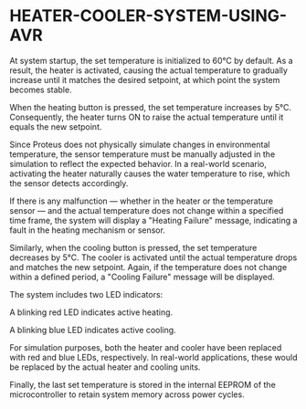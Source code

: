# HEATER-COOLER-SYSTEM-USING-AVR

At system startup, the set temperature is initialized to 60°C by default. As a result, the heater is activated, causing the actual temperature to gradually increase until it matches the desired setpoint, at which point the system becomes stable.

When the heating button is pressed, the set temperature increases by 5°C. Consequently, the heater turns ON to raise the actual temperature until it equals the new setpoint.

Since Proteus does not physically simulate changes in environmental temperature, the sensor temperature must be manually adjusted in the simulation to reflect the expected behavior. In a real-world scenario, activating the heater naturally causes the water temperature to rise, which the sensor detects accordingly.

If there is any malfunction — whether in the heater or the temperature sensor — and the actual temperature does not change within a specified time frame, the system will display a "Heating Failure" message, indicating a fault in the heating mechanism or sensor.

Similarly, when the cooling button is pressed, the set temperature decreases by 5°C. The cooler is activated until the actual temperature drops and matches the new setpoint. Again, if the temperature does not change within a defined period, a "Cooling Failure" message will be displayed.

The system includes two LED indicators:

A blinking red LED indicates active heating.

A blinking blue LED indicates active cooling.

For simulation purposes, both the heater and cooler have been replaced with red and blue LEDs, respectively. In real-world applications, these would be replaced by the actual heater and cooling units.

Finally, the last set temperature is stored in the internal EEPROM of the microcontroller to retain system memory across power cycles.
